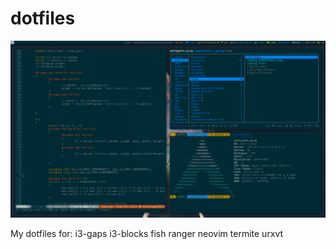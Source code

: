 # dotfiles

![Screenshot](/screenshot/screenshot.png?raw=true "Example")

My dotfiles for:
i3-gaps
i3-blocks
fish
ranger
neovim
termite
urxvt
